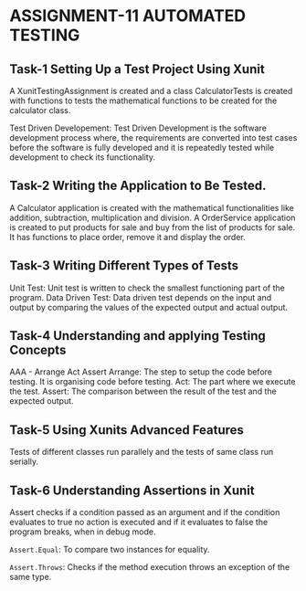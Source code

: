 # ASSIGNMENT-11 AUTOMATED TESTING
## Task-1 Setting Up a Test Project Using Xunit
A XunitTestingAssignment is created and a class CalculatorTests is created with functions to tests the mathematical functions to be created for the calculator class.

Test Driven Developement:
    Test Driven Development is the software development process where, the requirements are converted into test cases before the software is fully developed and it is repeatedly tested while development to check its functionality.

## Task-2 Writing the Application to Be Tested.
 A Calculator application is created with the mathematical functionalities like addition, subtraction, multiplication and division.
 A OrderService application is created to put products for sale and buy from the list of products for sale. It has functions to place order, remove it and display the order.

## Task-3 Writing Different Types of Tests
Unit Test:
    Unit test is written to check the smallest functioning part of the program.
Data Driven Test:
    Data driven test depends on the input and output by comparing the values of the expected output and actual output.

## Task-4 Understanding and applying Testing Concepts
AAA - Arrange Act Assert
Arrange: The step to setup the code before testing. It is organising code before testing.
Act: The part where we execute the test.
Assert: The comparison between the result of the test and the expected output.

## Task-5 Using Xunits Advanced Features
Tests of different classes run parallely and the tests of same class run serially.

## Task-6 Understanding Assertions in Xunit
Assert checks if a condition passed as an argument and if the condition evaluates to true no action is executed and if it evaluates to false the program breaks, when in debug mode.

`Assert.Equal`: To compare two instances for equality.

`Assert.Throws`: Checks if the method execution throws an exception of the same type.
